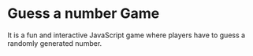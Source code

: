 # Guess a number Game
It is a fun and interactive JavaScript game where players have to guess a randomly generated number. 
